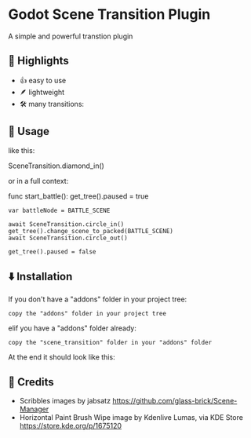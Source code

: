 # Godot Scene Transition Plugin
 
A simple and powerful transtion plugin

## 🌟 Highlights

- 👍 easy to use
- 🪶 lightweight
- 🛠️ many transitions:

## 🚀 Usage
like this:
	
SceneTransition.diamond_in()


or in a full context:
	
func start_battle():
	get_tree().paused = true
	
	var battleNode = BATTLE_SCENE	

	await SceneTransition.circle_in()
	get_tree().change_scene_to_packed(BATTLE_SCENE)
	await SceneTransition.circle_out()
	
	get_tree().paused = false


## ⬇️ Installation
If you don't have a "addons" folder in your project tree:

	copy the "addons" folder in your project tree
	
elif you have a "addons" folder already:

	copy the "scene_transition" folder in your "addons" folder

At the end it should look like this:


## 💭 Credits
- Scribbles images by jabsatz https://github.com/glass-brick/Scene-Manager
- Horizontal Paint Brush Wipe image by Kdenlive Lumas, via KDE Store https://store.kde.org/p/1675120
